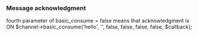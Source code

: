 ### Message acknowledgment
fourth parameter of basic_consume = false means that acknowledgment is ON
$channel->basic_consume('hello', '', false, false, false, false, $callback);